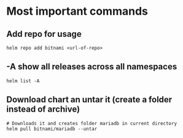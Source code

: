 # Most important commands 

## Add repo for usage 

```
helm repo add bitnami <url-of-repo>
```


##  -A show all releases across all namespaces 

```
helm list -A
```

## Download chart an untar it (create a folder instead of archive) 

```
# Downloads it and creates folder mariadb in current directory 
helm pull bitnami/mariadb --untar 
```
